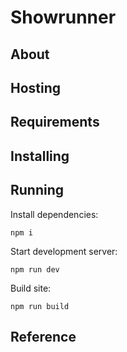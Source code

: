 # Showrunner

## About

## Hosting

## Requirements

## Installing

## Running
Install dependencies: 

```
npm i
```

Start development server:
```
npm run dev
```

Build site:
```
npm run build
```

## Reference